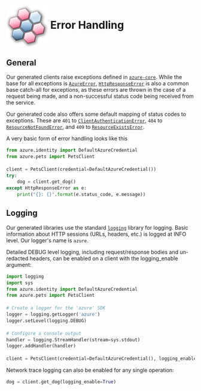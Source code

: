# <img align="center" src="../images/logo.png">  Error Handling

## General

Our generated clients raise exceptions defined in [`azure-core`][azure_core_exceptions]. While the base for all exceptions is [`AzureError`][azure_error],
[`HttpResponseError`][http_response_error] is also a common base catch-all for exceptions, as these errors are thrown in the case of a request being made, and a non-successful
status code being received from the service.

Our generated code also offers some default mapping of status codes to exceptions. These are `401` to [`ClientAuthenticationError`][client_authentication_error], `404` to
[`ResourceNotFoundError`][resource_not_found_error], and `409` to [`ResourceExistsError`][resource_exists_error].

A very basic form of error handling looks like this

```python
from azure.identity import DefaultAzureCredential
from azure.pets import PetsClient

client = PetsClient(credential=DefaultAzureCredential())
try:
    dog = client.get_dog()
except HttpResponseError as e:
    print("{}: {}".format(e.status_code, e.message))
```

## Logging

Our generated libraries use the standard [`logging`][logging] library for logging. Basic information about HTTP sessions (URLs, headers, etc.) is logged at INFO level.
Our logger's name is `azure`.

Detailed DEBUG level logging, including request/response bodies and un-redacted headers, can be enabled on a client with the logging_enable argument:

```python
import logging
import sys
from azure.identity import DefaultAzureCredential
from azure.pets import PetsClient

# Create a logger for the 'azure' SDK
logger = logging.getLogger('azure')
logger.setLevel(logging.DEBUG)

# Configure a console output
handler = logging.StreamHandler(stream=sys.stdout)
logger.addHandler(handler)

client = PetsClient(credential=DefaultAzureCredential(), logging_enable=True)
```

Network trace logging can also be enabled for any single operation:

```python
dog = client.get_dog(logging_enable=True)
```

<!-- LINKS -->
[azure_core_exceptions]: https://github.com/Azure/azure-sdk-for-python/tree/master/sdk/core/azure-core#azure-core-library-exceptions
[azure_error]: https://docs.microsoft.com/en-us/python/api/azure-core/azure.core.exceptions.azureerror?view=azure-python
[http_response_error]: https://docs.microsoft.com/en-us/python/api/azure-core/azure.core.exceptions.httpresponseerror?view=azure-python
[client_authentication_error]: https://docs.microsoft.com/en-us/python/api/azure-core/azure.core.exceptions.clientauthenticationerror?view=azure-python
[resource_not_found_error]: https://docs.microsoft.com/en-us/python/api/azure-core/azure.core.exceptions.resourcenotfounderror?view=azure-python
[resource_exists_error]: https://docs.microsoft.com/en-us/python/api/azure-core/azure.core.exceptions.resourceexistserror?view=azure-python
[logging]: https://docs.python.org/3.5/library/logging.html